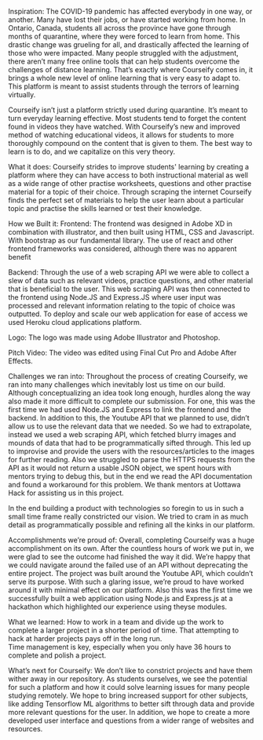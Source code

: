 Inspiration:
The COVID-19 pandemic has affected everybody in one way, or another. Many have lost their jobs, or have started working from home. In Ontario, Canada, students all across the province have gone through months of quarantine, where they were forced to learn from home. This drastic change was grueling for all, and drastically affected the learning of those who were impacted. Many people struggled with the adjustment, there aren’t many free online tools that can help students overcome the challenges of distance learning. That’s exactly where Courseify comes in, it brings a whole new level of online learning that is very easy to adapt to. This platform is meant to assist students through the terrors of learning virtually. 

Courseify isn’t just a platform strictly used during quarantine. It’s meant to turn everyday learning effective. Most students tend to forget the content found in videos they have watched. With Courseify’s new and improved method of watching educational videos, it allows for students to more thoroughly compound on the content that is given to them. The best way to learn is to do, and we capitalize on this very theory. 

What it does:
Courseify strides to improve students' learning by creating a platform where they can have access to both instructional material as well as a wide range of other practise worksheets, questions and other practise material for a topic of their choice. Through scraping the internet Courseify finds the perfect set of materials to help the user learn about a particular topic and practise the skills learned or test their knowledge.

How we Built it:
	Frontend:  The frontend was designed in Adobe XD in combination with illustrator, and then built using HTML, CSS and Javascript.  With bootstrap as our fundamental library. The use of react and other frontend frameworks was considered, although there was no apparent benefit

Backend: Through the use of a web scraping API we were able to collect a slew of data such as relevant videos, practice questions, and other material that is beneficial to the user. This web scraping API was then connected to the frontend using Node.JS and Express.JS where user input was processed and relevant information relating to the topic of choice was outputted. To deploy and scale our web application for ease of access we used Heroku cloud applications platform. 

Logo: The logo was made using Adobe Illustrator and Photoshop.

Pitch Video: The video was edited using Final Cut Pro and Adobe After Effects.




Challenges we ran into: 
Throughout the process of creating Courseify, we ran into many challenges which inevitably lost us time on our build. Although conceptualizing an idea took long enough, hurdles along the way also made it more difficult to complete our submission. For one, this was the first time we had used Node.JS and Express to link the frontend and the backend. In addition to this, the Youtube API that we planned to use, didn’t allow us to use the relevant data that we needed. So we had to extrapolate, instead we used a web scraping API, which fetched blurry images and mounds of data that had to be programmatically sifted through. This led up to improvise and provide the users with the resources/articles to the images for further reading. Also we struggled to parse the HTTPS requests from the API as it would not return a usable JSON object, we spent hours with mentors trying to debug this, but in the end we read the API documentation and found a workaround for this problem. We thank mentors at Uottawa Hack for assisting us in this project.

In the end building a product with technologies so foregin to us in such a small time frame really constricted our vision. We tried to cram in as much detail as programmatically possible and refining all the kinks in our platform.

Accomplishments we’re proud of:
Overall, completing Courseify was a huge accomplishment on its own. After the countless hours of work we put in, we were glad to see the outcome had finished the way it did. We’re happy that we could navigate around the failed use of an API without deprecating the entire project. The project was built around the Youtube API, which couldn’t serve its purpose. With such a glaring issue, we’re proud to have worked around it with minimal effect on our platform. Also this was the first time we successfully built a web application using Node.js and Express.js at a hackathon which highlighted our experience using theyse modules.

What we learned: 
How to work in a team and divide up the work to complete a larger project in a shorter period of time.
That attempting to hack at harder projects pays off in the long run.  
Time management is key, especially when you only have 36 hours to complete and polish a project.


What’s next for Courseify:
We don’t like to constrict projects and have them wither away in our repository. As students ourselves, we see the potential for such a platform and how it could solve learning issues for many people studying remotely. We hope to bring increased support for other subjects, like adding Tensorflow ML algorithms to better sift through data and provide more relevant questions for the user. In addition, we hope to create a more developed user interface and questions from a wider range of websites and resources.

